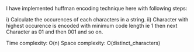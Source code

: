 I have implemented huffman encoding technique here with following steps:

i) Calculate the occurences of each characters in a string. ii) Character with highest occurence is encoded with minimum code length ie 1 then next Character as 01 and then 001 and so on.

Time complexity: O(n) Space complexity: O(distinct_characters)

